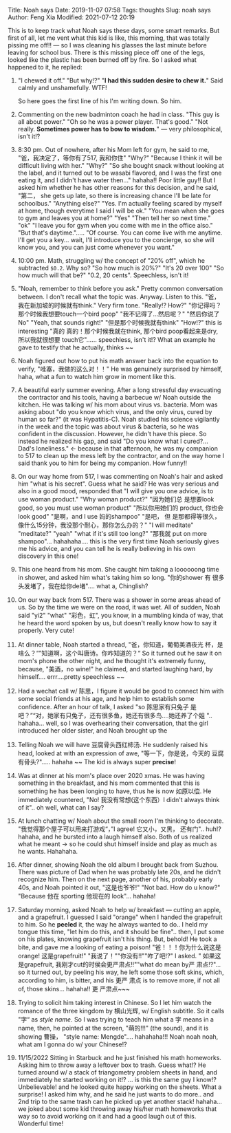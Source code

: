 Title: Noah says
Date: 2019-11-07 07:58
Tags: thoughts
Slug: noah says
Author: Feng Xia
Modified: 2021-07-12 20:19

This is to keep track what Noah says these days, some smart
remarks. But first of all, let me vent what this kid is like, this
morning, that was totally pissing me off!! &mdash; so I was cleaning
his glasses the last minute before leaving for school bus. There is
this missing piece off one of the legs, looked like the plastic has
been burned off by fire. So I asked what happened to it, he replied:

1. "I chewed it off." "But why!?" "**I had this sudden desire to chew
   it.**" Said calmly and unshamefully. WTF!

     So here goes the first line of his I'm writing down. So him.

2. Commenting on the new badminton coach he had in class. "This guy is
   all about power." "Oh so he was a power player. That's good."  "Not
   really. **Sometimes power has to bow to wisdom.**" &mdash; very
   philosophical, isn't it!?

3. 8:30 pm. Out of nowhere, after his Mom left for gym, he said to me,
   "爸，我决定了，等你有了517, 我和你住" "Why?" "Because I think it
   will be difficult living with her." "Why?" "So she bought snack
   without looking at the label, and it turned out to be wasabi
   flavored, and I was the first one eating it, and I didn't have
   water then..."  hahaha!! Poor little guy!! But I asked him whether
   he has other reasons for this decision, and he said, "第二， she
   gets up late, so there is increasing chance I'll be late for
   schoolbus."  "Anything else?" "Yes. I'm actually feeling scared by
   myself at home, though everytime I said I will be ok." "You mean
   when she goes to gym and leaves you at home?" "Yes" "Then tell her
   so next time." "ok" "I leave you for gym when you come with me in
   the office also." "But that's daytime."..... "Of course. You can
   come live with me anytime. I'll get you a key... wait, I'll
   introduce you to the concierge, so she will know you, and you can
   just come whenever you want."

4. 10:00 pm. Math, struggling w/ the concept of "20% off", which he
   subtracted `$0.2`. Why so? "So how much is 20%?" "It's 20 over 100"
   "So how much will that be?" "0.2, 20 cents". Speechless, isn't it!

5. "Noah, remember to think before you ask." Pretty common
   conversation between. I don't recall what the topic
   was. Anyway. Listen to this. "爸， 我在新加坡的时候就有think." Very
   firm tone. "Really!? How?" "你记得吗？那个时候我想要touch一个bird
   poop" "我不记得了...然后呢？" "然后你说了No" "Yeah, that sounds
   right!" "但是那个时候我就有think" "How!?" this is interesting "真的
   真的！那个时候我就在think, 那个bird poop看起来是dry, 所以我就很想要
   touch它"...... speechless, isn't it!? What an example he gave to
   testify that he actually, thinks ~~

6. Noah figured out how to put his math answer back into the equation
   to verify, "哇塞，我做的这么对！！" He was genuinely surprised by
   himself, haha, what a fun to watch him grow in moment like this.

7. A beautiful early summer evening. After a long stressful day
   evacuating the contractor and his tools, having a barbecue w/ Noah
   outside the kitchen. He was talking w/ his mom about virus
   vs. bacteria. Mom was asking about "do you know which virus, and
   the only virus, cured by human so far?" (it was Hypatitis-C). Noah
   studied his science vigilantly in the week and the topic was about
   virus & bacteria, so he was confident in the discussion. However,
   he didn't have this piece. So instead he realized his gap, and said
   "Do you know what I cured?... Dad's loneliness." &larr; because in
   that afternoon, he was my companion to 517 to clean up the mess
   left by the contractor, and on the way home I said thank you to him
   for being my companion. How funny!!

8. On our way home from 517, I was commenting on Noah's hair and asked
   him "what is his secret". Guess what he said? He was very serious
   and also in a good mood, responded that "I will give you one
   advice, is to use woman product." "Why woman product?" "因为她们总
   是想要look good, so you must use woman product" "所以你用她们的
   product, 你也会look good" "是啊，and I use 妈的shampoo" "是吧， 但
   是那都得等很久，像什么15分钟，我没那个耐心，那你怎么办的？" "I will
   meditate" "meditate?" "yeah" "what if it's still too long?" "那我就
   put on more shampoo"... hahahaha.... this is the very first time
   Noah seriously gives me his advice, and you can tell he is really
   believing in his own discovery in this one!

9. This one heard from his mom. She caught him taking a loooooong time
   in shower, and asked him what's taking him so long. "你的shower 有
   很多头发堵了，我在给你de堵".... what a, Chinglish?

10. On our way back from 517. There was a shower in some areas ahead
    of us. So by the time we were on the road, it was wet. All of
    sudden, Noah said "yi2" "what" "彩色，虹", you know, in a mumbling
    kinda of way, that he heard the word spoken by us, but doesn't
    really know how to say it properly. Very cute!

11. At dinner table, Noah started a thread, "爸，你知道，葡萄美酒夜光
    杯，是啥么？“”知道啊，这个叫唐诗。你咋知道的？“ So it turned out
    he saw it on mom's phone the other night, and he thought it's
    extremely funny, because, "美酒，no wine!" he claimed, and started
    laughing hard, by himself.... errr....pretty speechless ~~

12. Had a wechat call w/ 陈思，I figure it would be good to connect
    him with some social friends at his age, and help him to establish
    some confidence. After an hour of talk, I asked "so 陈思家有只兔子
    是吧？”“对，她家有只兔子，还有很多鱼，她还有很多鸟....她还养了个姐
    ".. hahaha... well, so I was overhearing their conversation, that
    the girl introduced her older sister, and Noah brought up the

13. Telling Noah we will have 豆腐骨头西红柿汤. He suddenly raised his
    head, looked at with an expression of awe, "等一下，你是说，今天的
    豆腐有骨头?"..... hahaha ~~ The kid is always super **precise**!

14. Was at dinner at his mom's place over 2020 xmas. He was having
    something in the breakfast, and his mom commented that this is
    something he has been longing to have, thus he is now 如原以偿. He
    immediately countered, "No! 我没有常想(这个东西）I didn't always
    think of it".. oh well, what can I say?

15. At lunch chatting w/ Noah about the small room I'm thinking to
    decorate. "我觉得那个屋子可以用来打游戏“，”I agree! 它又小，又黑，
    还有门".. huh!? hahaha, and he bursted into a laugh himself
    also. Both of us realized what he meant &rarr; so he could shut
    himself inside and play as much as he wants. Hahahaha.

16. After dinner, showing Noah the old album I brought back from
    Suzhou. There was picture of Dad when he was probably late 20s,
    and he didn't recognize him. Then on the next page, another of
    his, probably early 40s, and Noah pointed it out, "这是也爷爷!"
    "Not bad. How do u know?" "Because 他在 sporting 他现在的
    look"... hahaha!

17. Saturday morning, asked Noah to help w/ breakfast &mdash; cutting
    an apple, and a grapefruit. I guessed I said "orange" when I
    handed the grapefruit to him. So he **peeled** it, the way he
    always wanted to do.. I held my tongue this time, "let him do
    this, and it should be fine".. then, I put some on his plates,
    knowing grapefruit isn't his thing. But, behold! He took a bite,
    and gave me a looking of eating a poison! "爸！！！你为什么说这是
    orange! 这是grapefruit!" "我说了！""你没有!!""咋了吧!?" I asked. "
    如果这是grapefruit, 我刚才cut的时侯会更严肃点!!""what do mean by严
    肃点!?"... so it turned out, by peeling his way, he left some
    those soft skins, which, according to him, is bitter, and his 更严
    肃点 is to remove more, if not all of, those skins... hahaha!! 更
    严肃点~~~

18. Trying to solicit him taking interest in Chinese. So I let him
    watch the romance of the three kingdom by 横山光辉, w/ English
    subtitle. So it calls "字“ as _style name_. So I was trying to
    teach him what a 字 means in a name, then, he pointed at the
    screen, "萌的!!!" (the sound), and it is showing 曹操， "style
    name: Mengde".... hahahaha!!! Noah noah noah, what am I gonna do
    w/ your Chinese!?

19. 11/15/2022 Sitting in Starbuck and he just finished his math
    homeworks. Asking him to throw away a leftover box to trash. Guess
    what!? He turned around w/ a stack of triangometry problem sheets
    in hand, and immediately he started working on it!? ... is this
    the same guy I know!? Unbelievable! and he looked quite happy
    working on the sheets. What a surprise! I asked him why, and he
    said he just wants to do more.. and 2nd trip to the same trash can
    he picked up yet another stack! hahaha... we joked about some kid
    throwing away his/her math homeworks that way so to avoid working
    on it and had a good laugh out of this. Wonderful time!
